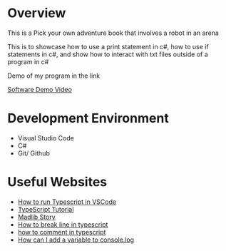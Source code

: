 # Overview

This is a Pick your own adventure book that involves a robot in an arena

This is to showcase how to use a print statement in c#, how to use if statements in c#, and show how to interact with txt files outside of a program in c#

Demo of my program in the link

[Software Demo Video](https://youtu.be/zQ-c06yptVY)

# Development Environment
* Visual Studio Code
* C#
* Git/ Github

# Useful Websites

* [How to run Typescript in VSCode](https://www.youtube.com/watch?v=K6qafSgXV3I)
* [TypeScript Tutorial](https://www.w3schools.com/typescript/index.php)
* [Madlib Story](https://www.thewordfinder.com/wordlibs/story-41/)
* [How to break line in typescript](https://www.google.com/search?q=how+to+break+line+in+typescript&client=opera-gx&hs=cEd&sca_esv=2a63e8a7ece273e3&ei=ltBAZ-HwNILG0PEPpLHXUA&oq=how+to+end+line+in+type&gs_lp=Egxnd3Mtd2l6LXNlcnAiF2hvdyB0byBlbmQgbGluZSBpbiB0eXBlKgIIADIGEAAYFhgeMgYQABgWGB4yBhAAGBYYHjIGEAAYFhgeMgYQABgWGB4yBhAAGBYYHjIGEAAYFhgeMgYQABgWGB4yBhAAGBYYHjIIEAAYFhgKGB5I-h5QoxBYxBRwAHgBkAEAmAHrA6AB5wyqAQcyLTMuMC4yuAEByAEA-AEBmAIFoAL0DMICCxAAGIAEGJECGIoFwgIFEAAYgASYAwCSBwcyLTMuMC4yoAfeKw&sclient=gws-wiz-serp)
* [how to comment in typescript](https://www.google.com/search?client=opera-gx&q=how+to+coment+in+typescript&sourceid=opera&ie=UTF-8&oe=UTF-8#fpr=r)
* [How can I add a variable to console.log](https://stackoverflow.com/questions/16600925/how-can-i-add-a-variable-to-console-log)
